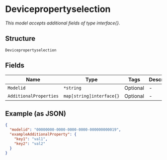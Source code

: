 
# Devicepropertyselection

*This model accepts additional fields of type interface{}.*

## Structure

`Devicepropertyselection`

## Fields

| Name | Type | Tags | Description |
|  --- | --- | --- | --- |
| `Modelid` | `*string` | Optional | - |
| `AdditionalProperties` | `map[string]interface{}` | Optional | - |

## Example (as JSON)

```json
{
  "modelid": "00000000-0000-0000-0000-000000000019",
  "exampleAdditionalProperty": {
    "key1": "val1",
    "key2": "val2"
  }
}
```

